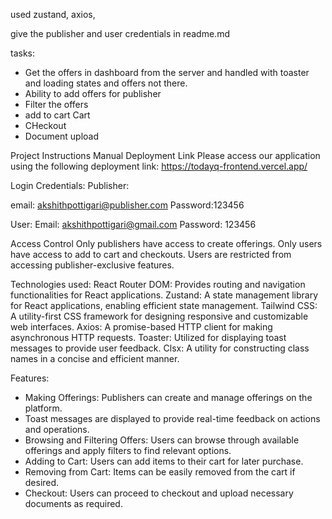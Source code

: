 used zustand, axios,

give the publisher and user credentials in readme.md

tasks:

- Get the offers in dashboard from the server and handled with toaster and loading states and offers not there.
- Ability to add offers for publisher
- Filter the offers
- add to cart Cart
- CHeckout
- Document upload

Project Instructions Manual
Deployment Link
Please access our application using the following deployment link: https://todayq-frontend.vercel.app/

Login Credentials:
Publisher:

email: akshithpottigari@publisher.com
Password:123456

User:
Email: akshithpottigari@gmail.com
Password: 123456

Access Control
Only publishers have access to create offerings.
Only users have access to add to cart and checkouts.
Users are restricted from accessing publisher-exclusive features.

Technologies used:
React Router DOM: Provides routing and navigation functionalities for React applications.
Zustand: A state management library for React applications, enabling efficient state management.
Tailwind CSS: A utility-first CSS framework for designing responsive and customizable web interfaces.
Axios: A promise-based HTTP client for making asynchronous HTTP requests.
Toaster: Utilized for displaying toast messages to provide user feedback.
Clsx: A utility for constructing class names in a concise and efficient manner.

Features:
- Making Offerings: Publishers can create and manage offerings on the platform.
- Toast messages are displayed to provide real-time feedback on actions and operations.
- Browsing and Filtering Offers: Users can browse through available offerings and apply filters to find relevant options.
- Adding to Cart: Users can add items to their cart for later purchase.
- Removing from Cart: Items can be easily removed from the cart if desired.
- Checkout: Users can proceed to checkout and upload necessary documents as required.